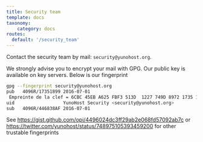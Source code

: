 ```yaml
---
title: Security team
template: docs
taxonomy:
    category: docs
routes:
  default: '/security_team'
---
```


Contact the security team by mail: `security@yunohost.org`.

We strongly advise you to encrypt your mail with GPG. Our public key is available on key servers. Below is our fingerprint

```bash
gpg --fingerprint security@yunohost.org
pub   4096R/17351899 2016-07-01
 Empreinte de la clef = 6CBC 45EB A625 FBF3 513D  1227 749D 8972 1735 1899
uid                  YunoHost Security <security@yunohost.org>
sub   4096R/446838AF 2016-07-01
```

See https://gist.github.com/opi/4496024dc3ff29ab2e068fd57092ab7c or https://twitter.com/yunohost/status/748975105393459200 for other trustable fingerprints

